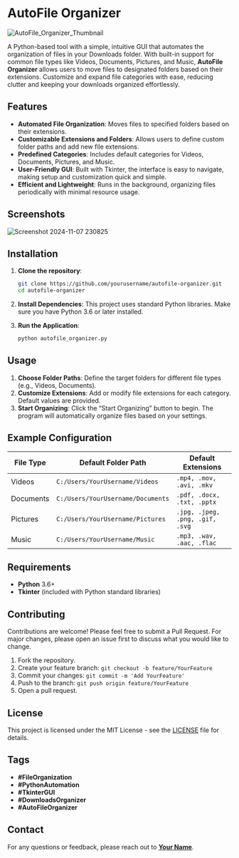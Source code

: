 
# AutoFile Organizer

![AutoFile_Organizer_Thumbnail](https://github.com/user-attachments/assets/a199d1f2-c8d3-4785-addc-61bd715b9657)


A Python-based tool with a simple, intuitive GUI that automates the organization of files in your Downloads folder. With built-in support for common file types like Videos, Documents, Pictures, and Music, **AutoFile Organizer** allows users to move files to designated folders based on their extensions. Customize and expand file categories with ease, reducing clutter and keeping your downloads organized effortlessly.

## Features

- **Automated File Organization**: Moves files to specified folders based on their extensions.
- **Customizable Extensions and Folders**: Allows users to define custom folder paths and add new file extensions.
- **Predefined Categories**: Includes default categories for Videos, Documents, Pictures, and Music.
- **User-Friendly GUI**: Built with Tkinter, the interface is easy to navigate, making setup and customization quick and simple.
- **Efficient and Lightweight**: Runs in the background, organizing files periodically with minimal resource usage.

## Screenshots

![Screenshot 2024-11-07 230825](https://github.com/user-attachments/assets/9b91f1e5-9208-42b5-8f4b-7db126ba0a83)

## Installation

1. **Clone the repository**:
   ```bash
   git clone https://github.com/yourusername/autofile-organizer.git
   cd autofile-organizer
   ```

2. **Install Dependencies**:
   This project uses standard Python libraries. Make sure you have Python 3.6 or later installed.

3. **Run the Application**:
   ```bash
   python autofile_organizer.py
   ```

## Usage

1. **Choose Folder Paths**: Define the target folders for different file types (e.g., Videos, Documents).
2. **Customize Extensions**: Add or modify file extensions for each category. Default values are provided.
3. **Start Organizing**: Click the “Start Organizing” button to begin. The program will automatically organize files based on your settings.

## Example Configuration

| File Type | Default Folder Path                | Default Extensions              |
|-----------|------------------------------------|---------------------------------|
| Videos    | `C:/Users/YourUsername/Videos`     | `.mp4, .mov, .avi, .mkv`        |
| Documents | `C:/Users/YourUsername/Documents`  | `.pdf, .docx, .txt, .pptx`      |
| Pictures  | `C:/Users/YourUsername/Pictures`   | `.jpg, .jpeg, .png, .gif, .svg` |
| Music     | `C:/Users/YourUsername/Music`      | `.mp3, .wav, .aac, .flac`       |

## Requirements

- **Python** 3.6+
- **Tkinter** (included with Python standard libraries)

## Contributing

Contributions are welcome! Please feel free to submit a Pull Request. For major changes, please open an issue first to discuss what you would like to change.

1. Fork the repository.
2. Create your feature branch: `git checkout -b feature/YourFeature`
3. Commit your changes: `git commit -m 'Add YourFeature'`
4. Push to the branch: `git push origin feature/YourFeature`
5. Open a pull request.

## License

This project is licensed under the MIT License - see the [LICENSE](LICENSE) file for details.

## Tags

- **#FileOrganization**
- **#PythonAutomation**
- **#TkinterGUI**
- **#DownloadsOrganizer**
- **#AutoFileOrganizer**

## Contact

For any questions or feedback, please reach out to **[Your Name](mailto:your_email@example.com)**.

